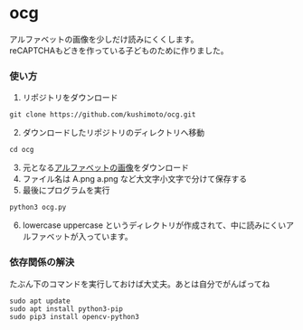 # ocg
アルファベットの画像を少しだけ読みにくくします。<br/>
reCAPTCHAもどきを作っている子どものために作りました。

### 使い方
1. リポジトリをダウンロード
```
git clone https://github.com/kushimoto/ocg.git
```
2. ダウンロードしたリポジトリのディレクトリへ移動
```
cd ocg
```
3. 元となる[アルファベットの画像](https://sozai.cman.jp/icon/string/alphabet2/)をダウンロード
4. ファイル名は A.png a.png など大文字小文字で分けて保存する
5. 最後にプログラムを実行
```
python3 ocg.py
```
6. lowercase uppercase というディレクトリが作成されて、中に読みにくいアルファベットが入っています。

### 依存関係の解決
たぶん下のコマンドを実行しておけば大丈夫。あとは自分でがんばってね
```
sudo apt update
sudo apt install python3-pip
sudo pip3 install opencv-python3
```

